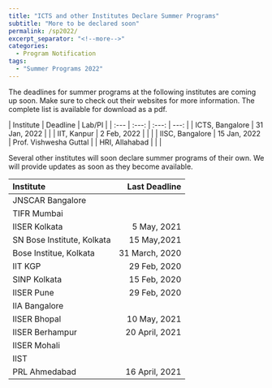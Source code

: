 ```yaml
---
title: "ICTS and other Institutes Declare Summer Programs"
subtitle: "More to be declared soon"
permalink: /sp2022/
excerpt_separator: "<!--more-->"
categories:
  - Program Notification
tags:
  - "Summer Programs 2022"
---
```


The deadlines for summer programs at the following institutes are coming up soon. Make sure to check out their websites for more information. The complete list is available for download as a <a href="/assets/docs/Summer-Programs-2022.pdf" target="_blank" style="text-decoration:none">pdf</a>.

| Institute | Deadline | Lab/PI |
| :--- | :---: | :---: | ---: |
| <a href="https://www.icts.res.in/academic/summer-research-program" target="_blank" style="text-decoration:none">ICTS, Bangalore</a> | 31 Jan, 2022 |   |
| <a href="https://surge.iitk.ac.in/notification.html" target="_blank" style="text-decoration:none">IIT, Kanpur</a> | 2 Feb, 2022 |   |   |
| <a href="https://teelabiisc.wordpress.com/join-us/" target="_blank" style="text-decoration:none">IISC, Bangalore</a> | 15 Jan, 2022 | Prof. Vishwesha Guttal |
| <a href="https://www.hri.res.in/academics/physics/phy-vsp/" target="_blank" style="text-decoration:none">HRI, Allahabad</a> | |  |

Several other institutes will soon declare summer programs of their own. We will provide updates as soon as they become available.

| Institute | Last Deadline |
| :--- | ---: |
| <a href="https://www.jncasr.ac.in/academic/fandeprogrammes" target="_blank" style="text-decoration:none">JNSCAR Bangalore</a> |   |
| <a href="https://www.tifr.res.in/~vsrp/faq/faq.htm" target="_blank" style="text-decoration:none">TIFR Mumbai </a> |   |
| <a href="https://www.iiserkol.ac.in/~summer.research/" target="_blank" style="text-decoration:none">IISER Kolkata</a> | 5 May, 2021 |
| <a href="https://www.bose.res.in/LinkageProgrammes/VASP/Events.jsp" target="_blank" style="text-decoration:none">SN Bose Institute, Kolkata</a> | 15 May,2021 |
| <a href="http://www.jcbose.ac.in/summer-training" target="_blank" style="text-decoration:none">Bose Institue, Kolkata</a> | 31 March, 2020 |
| <a href="http://www.cts.iitkgp.ac.in/?id=fellow" target="_blank" style="text-decoration:none">IIT KGP</a> | 29 Feb, 2020 |
| <a href="http://www.saha.ac.in/web/summer-home" target="_blank" style="text-decoration:none">SINP Kolkata</a> | 15 Feb, 2020 |
| <a href="http://sites.iiserpune.ac.in/~issp/" target="_blank" style="text-decoration:none">IISER Pune</a> | 29 Feb, 2020 |
| <a href="https://www.iiap.res.in/?q=degree" target="_blank" style="text-decoration:none">IIA Bangalore</a> |  |
| <a href="https://www.iiserb.ac.in/doaa/internship" target="_blank" style="text-decoration:none">IISER Bhopal</a> | 10 May, 2021 |
| <a href="https://www.iiserbpr.ac.in/index.php?category=doaa&pid=internship" target="_blank" style="text-decoration:none">IISER Berhampur</a> | 20 April, 2021 |
| <a href="https://web.iisermohali.ac.in/dept/physics/summerprogram.html" target="_blank" style="text-decoration:none">IISER Mohali</a> |  |
| <a href="https://www.iist.ac.in/career/4" target="_blank" style="text-decoration:none">IIST</a> |  |
| <a href="https://www.prl.res.in/prl-eng/summer_internship" target="_blank" style="text-decoration:none">PRL Ahmedabad</a> | 16 April, 2021 ||
